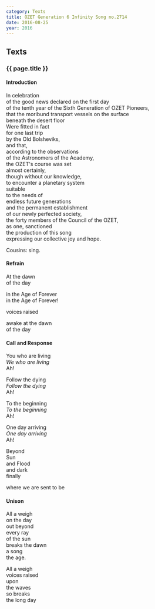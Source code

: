 ```yaml
---
category: Texts
title: OZET Generation 6 Infinity Song no.2714
date: 2016-08-25
year: 2016
---
```


## Texts

### {{ page.title }}

#### Introduction

In celebration<br/>
of the good news declared on the first day<br/>
of the tenth year of the Sixth Generation of OZET Pioneers,<br/>
that the moribund transport vessels on the surface<br/>
beneath the desert floor<br/>
Were fitted in fact<br/>
for one last trip<br/>
by the Old Bolsheviks,<br/>
and that,<br/>
according to the observations<br/>
of the Astronomers of the Academy,<br/>
the OZET's course was set<br/>
almost certainly,<br/>
though without our knowledge,<br/>
to encounter a planetary system<br/>
suitable<br/>
to the needs of<br/>
endless future generations<br/>
and the permanent establishment<br/>
of our newly perfected society,<br/>
the forty members of the Council of the OZET,<br/>
as one, sanctioned <br/>
the production of this song<br/>
expressing our collective joy and hope.<br/>

Cousins: sing.<br/>

#### Refrain

At the dawn<br/>
of the day

in the Age of Forever<br/>
in the Age of Forever!

voices raised

awake at the dawn<br/>
of the day

#### Call and Response

You who are living<br/>
_We who are living_<br/>
Ah!

Follow the dying<br/>
_Follow the dying_<br/>
Ah!

To the beginning<br/>
_To the beginning_<br/>
Ah!

One day arriving<br/>
_One day arriving_<br/>
Ah!

Beyond<br/>
Sun<br/>
and Flood<br/>
and dark<br/>
finally

where we are sent to be<br/>

#### Unison

All a weigh<br/>
on the day<br/>
out beyond<br/>
every ray<br/>
of the sun<br/>
breaks the dawn<br/>
a song<br/>
the age.

All a weigh<br/>
voices raised<br/>
upon<br/>
the waves<br/>
so breaks<br/>
the long day
